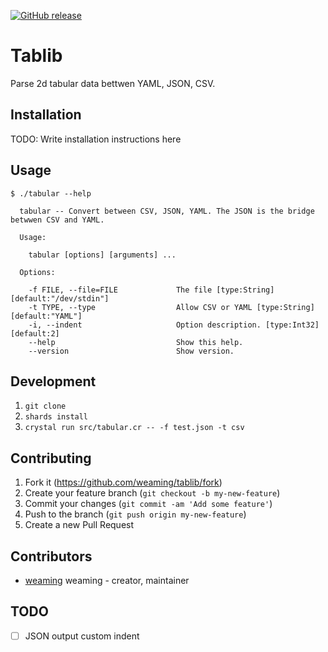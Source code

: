 [![GitHub release](https://img.shields.io/github/release/weaming/tablib.svg)](https://github.com/weaming/tablib/releases)

# Tablib

Parse 2d tabular data bettwen YAML, JSON, CSV.

## Installation

TODO: Write installation instructions here

## Usage

```
$ ./tabular --help

  tabular -- Convert between CSV, JSON, YAML. The JSON is the bridge betwwen CSV and YAML.

  Usage:

    tabular [options] [arguments] ...

  Options:

    -f FILE, --file=FILE             The file [type:String] [default:"/dev/stdin"]
    -t TYPE, --type                  Allow CSV or YAML [type:String] [default:"YAML"]
    -i, --indent                     Option description. [type:Int32] [default:2]
    --help                           Show this help.
    --version                        Show version.
```

## Development

1. `git clone`
1. `shards install`
1. `crystal run src/tabular.cr -- -f test.json -t csv`

## Contributing

1. Fork it (<https://github.com/weaming/tablib/fork>)
2. Create your feature branch (`git checkout -b my-new-feature`)
3. Commit your changes (`git commit -am 'Add some feature'`)
4. Push to the branch (`git push origin my-new-feature`)
5. Create a new Pull Request

## Contributors

- [weaming](https://github.com/weaming) weaming - creator, maintainer

## TODO

* [ ] JSON output custom indent
